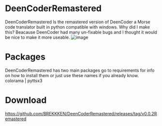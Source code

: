 # DeenCoderRemastered
DeenCoderRemastered Is the remastered version of DeenCoder a Morse code translator built in python compatible with windows. Why did I make this? Beacause DeenCoder had many un-fixable bugs and I thought it would be nice to make it more useable. 
![image](https://github.com/BREKKKEN/DeenCoderRemastered/assets/63617447/36e2d0de-a217-4ac8-bfe5-3ab0581fa964)
# Packages 
DeenCoderRemastered has two main packages go to requirements for info on how to install them or just use these names if you already know.
colorama | pyttsx3
# Download
https://github.com/BREKKKEN/DeenCoderRemastered/releases/tag/v0.0.2Remastered
